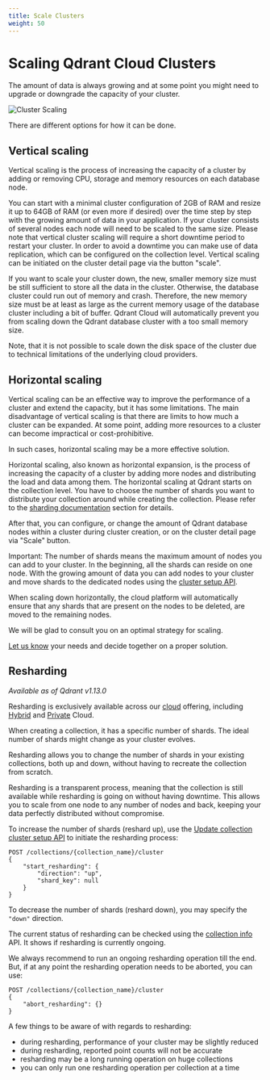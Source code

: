 ```yaml
---
title: Scale Clusters
weight: 50
---
```


# Scaling Qdrant Cloud Clusters

The amount of data is always growing and at some point you might need to upgrade or downgrade the capacity of your cluster.

![Cluster Scaling](/documentation/cloud/cluster-scaling.png)

There are different options for how it can be done.

## Vertical scaling

Vertical scaling is the process of increasing the capacity of a cluster by adding or removing CPU, storage and memory resources on each database node.

You can start with a minimal cluster configuration of 2GB of RAM and resize it up to 64GB of RAM (or even more if desired) over the time step by step with the growing amount of data in your application. If your cluster consists of several nodes each node will need to be scaled to the same size. Please note that vertical cluster scaling will require a short downtime period to restart your cluster.  In order to avoid a downtime you can make use of data replication, which can be configured on the collection level.  Vertical scaling can be initiated on the cluster detail page via the button "scale".

If you want to scale your cluster down, the new, smaller memory size must be still sufficient to store all the data in the cluster. Otherwise, the database cluster could run out of memory and crash. Therefore, the new memory size must be at least as large as the current memory usage of the database cluster including a bit of buffer. Qdrant Cloud will automatically prevent you from scaling down the Qdrant database cluster with a too small memory size.

Note, that it is not possible to scale down the disk space of the cluster due to technical limitations of the underlying cloud providers.

## Horizontal scaling

Vertical scaling can be an effective way to improve the performance of a cluster and extend the capacity, but it has some limitations. The main disadvantage of vertical scaling is that there are limits to how much a cluster can be expanded.  At some point, adding more resources to a cluster can become impractical or cost-prohibitive.  

In such cases, horizontal scaling may be a more effective solution.

Horizontal scaling, also known as horizontal expansion, is the process of increasing the capacity of a cluster by adding more nodes and distributing the load and data among them. The horizontal scaling at Qdrant starts on the collection level. You have to choose the number of shards you want to distribute your collection around while creating the collection.  Please refer to the [sharding documentation](/documentation/guides/distributed_deployment/#sharding) section for details.

After that, you can configure, or change the amount of Qdrant database nodes within a cluster during cluster creation, or on the cluster detail page via "Scale" button.

Important: The number of shards means the maximum amount of nodes you can add to your cluster. In the beginning, all the shards can reside on one node. With the growing amount of data you can add nodes to your cluster and move shards to the dedicated nodes using the [cluster setup API](/documentation/guides/distributed_deployment/#cluster-scaling).

When scaling down horizontally, the cloud platform will automatically ensure that any shards that are present on the nodes to be deleted, are moved to the remaining nodes.

We will be glad to consult you on an optimal strategy for scaling.

[Let us know](/documentation/support/) your needs and decide together on a proper solution.

## Resharding

*Available as of Qdrant v1.13.0*

<aside role="status">Resharding is exclusively available across our <a href="/documentation/cloud-intro/">cloud</a> offering, including <a href="/documentation/hybrid-cloud/">Hybrid</a> and <a href="/documentation/private-cloud/">Private</a> Cloud.</aside>

When creating a collection, it has a specific number of shards. The ideal number of shards might change as your cluster evolves.

Resharding allows you to change the number of shards in your existing collections, both up and down, without having to recreate the collection from scratch.

Resharding is a transparent process, meaning that the collection is still available while resharding is going on without having downtime. This allows you to scale from one node to any number of nodes and back, keeping your data perfectly distributed without compromise.

To increase the number of shards (reshard up), use the [Update collection cluster setup API](https://api.qdrant.tech/master/api-reference/distributed/update-collection-cluster) to initiate the resharding process:

```http
POST /collections/{collection_name}/cluster
{
    "start_resharding": {
        "direction": "up",
        "shard_key": null
    }
}
```

To decrease the number of shards (reshard down), you may specify the `"down"` direction.

The current status of resharding can be checked using the [collection info](/documentation/concepts/collections/#collection-info) API. It shows if resharding is currently ongoing.

We always recommend to run an ongoing resharding operation till the end. But, if at any point the resharding operation needs to be aborted, you can use:

```http
POST /collections/{collection_name}/cluster
{
    "abort_resharding": {}
}
```

A few things to be aware of with regards to resharding:

- during resharding, performance of your cluster may be slightly reduced
- during resharding, reported point counts will not be accurate
- resharding may be a long running operation on huge collections
- you can only run one resharding operation per collection at a time
